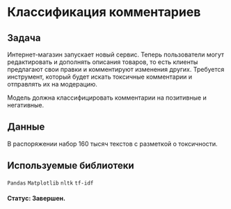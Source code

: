 # Классификация комментариев

## Задача

Интернет-магазин запускает новый сервис. Теперь пользователи могут редактировать и дополнять описания товаров, то есть клиенты предлагают свои правки и комментируют изменения других. Требуется инструмент, который будет искать токсичные комментарии и отправлять их на модерацию.

Модель должна классифицировать комментарии на позитивные и негативные.

## Данные

В распоряжении набор 160 тысяч текстов с разметкой о токсичности.

## Используемые библиотеки

`Pandas`  `Matplotlib` `nltk` `tf-idf`

#### Статус: Завершен.
